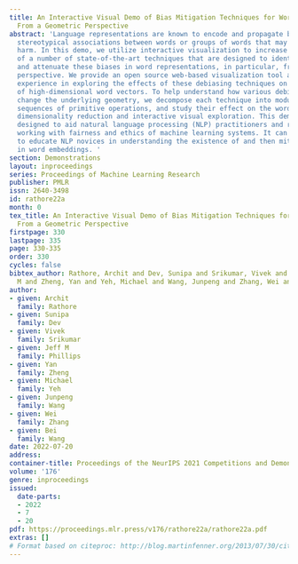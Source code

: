 ```yaml
---
title: An Interactive Visual Demo of Bias Mitigation Techniques for Word Representations
  From a Geometric Perspective
abstract: 'Language representations are known to encode and propagate biases, i.e.,
  stereotypical associations between words or groups of words that may cause representational
  harm. In this demo, we utilize interactive visualization to increase the interpretability
  of a number of state-of-the-art techniques that are designed to identify, mitigate,
  and attenuate these biases in word representations, in particular, from a geometric
  perspective. We provide an open source web-based visualization tool and offer hands-on
  experience in exploring the effects of these debiasing techniques on the geometry
  of high-dimensional word vectors. To help understand how various debiasing techniques
  change the underlying geometry, we decompose each technique into modular and interpretable
  sequences of primitive operations, and study their effect on the word vectors using
  dimensionality reduction and interactive visual exploration. This demo is primarily
  designed to aid natural language processing (NLP) practitioners and researchers
  working with fairness and ethics of machine learning systems. It can also be used
  to educate NLP novices in understanding the existence of and then mitigating biases
  in word embeddings. '
section: Demonstrations
layout: inproceedings
series: Proceedings of Machine Learning Research
publisher: PMLR
issn: 2640-3498
id: rathore22a
month: 0
tex_title: An Interactive Visual Demo of Bias Mitigation Techniques for Word Representations
  From a Geometric Perspective
firstpage: 330
lastpage: 335
page: 330-335
order: 330
cycles: false
bibtex_author: Rathore, Archit and Dev, Sunipa and Srikumar, Vivek and Phillips, Jeff
  M and Zheng, Yan and Yeh, Michael and Wang, Junpeng and Zhang, Wei and Wang, Bei
author:
- given: Archit
  family: Rathore
- given: Sunipa
  family: Dev
- given: Vivek
  family: Srikumar
- given: Jeff M
  family: Phillips
- given: Yan
  family: Zheng
- given: Michael
  family: Yeh
- given: Junpeng
  family: Wang
- given: Wei
  family: Zhang
- given: Bei
  family: Wang
date: 2022-07-20
address:
container-title: Proceedings of the NeurIPS 2021 Competitions and Demonstrations Track
volume: '176'
genre: inproceedings
issued:
  date-parts:
  - 2022
  - 7
  - 20
pdf: https://proceedings.mlr.press/v176/rathore22a/rathore22a.pdf
extras: []
# Format based on citeproc: http://blog.martinfenner.org/2013/07/30/citeproc-yaml-for-bibliographies/
---
```

